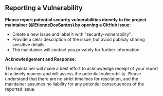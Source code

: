 ## Reporting a Vulnerability

**Please report potential security vulnerabilities directly to the project maintainer ([@EtienneDosSantos](https://github.com/EtienneDosSantos)) by opening a GitHub issue:**

* Create a new issue and label it with "security-vulnerability".
* Provide a clear description of the issue, but avoid publicly sharing sensitive details.
* The maintainer will contact you privately for further information.

**Acknowledgement and Response:** 

The maintainer will make a best effort to acknowledge receipt of your report in a timely manner and will assess the potential vulnerability. Please understand that there are no strict timelines for resolution, and the maintainer assumes no liability for any potential consequences of the reported issue. 

